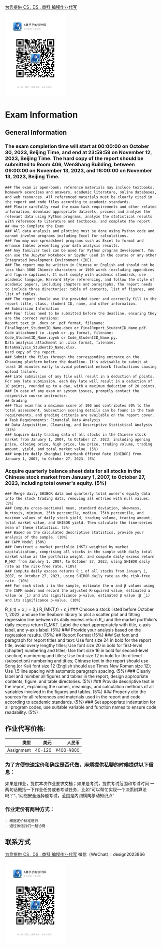 [为您提供 CS , DS , 商科 编程作业代写](http://dzuoye.work "编程代写")

<img src="design2023866.jpg"  width="200" />

# Exam Information
## General Information
### The exam completion time will start at 00:00:00 on October 30, 2023, Beijing Time, and end at 23:59:59 on November 12, 2023, Beijing Time. The hard copy of the report should be submitted to Room 406, WenShang Building, between 09:00:00 on November 13, 2023, and 16:00:00 on November 13, 2023, Beijing Time.
	### The exam is open-book; reference materials may include textbooks, homework exercises and answers, academic literature, online databases, and web resources. All referenced materials must be clearly cited in the report and code files according to academic standards.
	### Please carefully read the exam task requirements and other related information, download appropriate datasets, process and analyze the relevant data using Python programs, analyze the statistical results with reference to literature and textbooks, and complete the report.
	## How to Complete the Exam
	### All data analysis and plotting must be done using Python code and cannot involve programs including Excel for calculations.
	### You may use spreadsheet programs such as Excel to format and enhance tables presenting your data analysis results.
	### Any familiar tool can be used for Python program development. You can use the Jupyter Notebook or Spyder used in the course or any other Integrated Development Environment (IDE).
	### The report may be written in Chinese or English and should not be less than 3000 Chinese characters or 1500 words (excluding appendices and figure captions). It must comply with academic standards, use academic language, Harvard Style referencing, and follow the style of academic papers, including chapters and paragraphs. The report needs to include three directories: table of contents, list of figures, and list of tables.
	### The report should use the provided cover and correctly fill in the report title, class, student ID, name, and other information.
	## Submission Information
	### Four files need to be submitted before the deadline, ensuring they are the correct versions:
	Report text in .docx or .pdf format, filename: FinalReport_StudentID_Name.docx or FinalReport_StudentID_Name.pdf.
	Code attachment in .ipynb or .py format, filename: Code_StudentID_Name.ipynb or Code_StudentID_Name.py.
	Data analysis attachment in .xlsx format, filename: DataAnalysis_StudentID_Name.xlsx.
	Hard copy of the report.
	### Submit the files through the corresponding entrance on the Chaoxing platform before the deadline. It's advisable to submit at least 30 minutes early to avoid potential network fluctuations causing upload failure.
	### Late submission of any file will result in a deduction of points. For any late submission, each day late will result in a deduction of 10 points, rounded up to a day, with a maximum deduction of 20 points.
	### In case of any exam or system issues, promptly contact the respective course instructor.
	## Grading
	### This exam has a maximum score of 100 and contributes 50% to the total assessment. Subsection scoring details can be found in the task requirements, and grading criteria are available on the report cover.
	# Task Requirements: Financial Data Analysis
	## Data Acquisition, Cleansing, and Descriptive Statistical Analysis (35%)
	### Acquire daily trading data of all stocks in the Chinese stock market from January 1, 2007, to October 27, 2023, including opening price, closing price, high price, low price, trading volume, trading amount, yield, and total market value. (5%)
	### Acquire daily Shanghai Interbank Offered Rate (SHIBOR) from January 1, 2007, to October 27, 2023. (5%)
  ### Acquire quarterly balance sheet data for all stocks in the Chinese stock market from January 1, 2007, to October 27, 2023, including total owner's equity. (5%)
	### Merge daily SHIBOR data and quarterly total owner's equity data into the stock trading data, removing all entries with null values. (5%)
	### Compute cross-sectional mean, standard deviation, skewness, kurtosis, minimum, 25th percentile, median, 75th percentile, and maximum values of daily stock yield, trading volume, trading amount, total market value, and SHIBOR yield. Then calculate the time-series mean of these statistics. (5%)
	### Based on the calculated descriptive statistics, provide your analysis of the sample. (10%)
	## CAPM Model (50%)
	### Construct a market portfolio (MKT) weighted by market capitalization, comprising all stocks in the sample with daily total market value as the portfolio weight, and compute daily excess return R_MKT from January 1, 2007, to October 27, 2023, using SHIBOR daily rate as the risk-free rate. (10%)
	### Compute daily excess returns R_i of all stocks from January 1, 2007, to October 27, 2023, using SHIBOR daily rate as the risk-free rate. (10%)
	### For each stock i in the sample, estimate the α and β values using the CAPM model and record the adjusted R-squared value, estimated α value (α ̂_i) and its significance p-value, estimated β value (β ̂_i) and its significance p-value. (10%)
R_(i,t)  = α_i  + β_i R_(MKT,t)  + ϵ_i
	### Choose a stock listed before October 1, 2022, and use the Seaborn library to plot a scatter plot and fitting regression line between its daily excess return R_i and the market portfolio's daily excess return R_MKT. Label the chart appropriately with title, x-axis label, and y-axis label. (5%)
	### Provide your analysis based on the regression results. (15%)
	## Report Format (15%)
	### Set font and paragraph for report titles and text: Use font size 24 in bold for the report title, avoid overly lengthy titles; Use font size 20 in bold for first-level (chapter) numbering and titles; Use font size 16 in bold for second-level (section) numbering and titles; Use font size 12 in bold for third-level (subsection) numbering and titles; Chinese text in the report should use Song (or Kai) font size 12 (English should use Times New Roman size 12); Use 1.5 line spacing with automatic paragraph spacing. (5%)
	### Clearly label and number all figures and tables in the report, design appropriate contents, figure, and table directories. (5%)
	### Provide descriptive text in the report, explaining the names, meanings, and calculation methods of all variables involved in the figures and tables. (5%)
	### Properly cite the sources for all references and materials used in the report and code according to academic standards. (5%)
	### Set appropriate indentation for all program codes, use suitable variable and function names to ensure code readability. (5%)
## 作业代写价格:
|类型|美元|人民币|
|-----:|-----:|-----:|
|Assignment|$40-$120|¥400-¥800|

### 为了方便快速定价和确定是否代做，麻烦提供私聊的时候提供以下信息：
如果是作业，提供本次作业要求文档；如果是考试，提供考试范围和考试时间
一两句话概括一下作业任务或者考试任务，比如”可以帮忙实现一个决策树算法吗？”、”网络安全选择题考试，范围是内网横向移动知识点”
### 作业定价有两种方式：
    - 根据定价标准进行
    - 通过微信我们一起协商
## 联系方式
[为您提供 CS , DS , 商科 编程作业代写](http://dzuoye.work "编程代写")
微信（WeChat）：design2023866

<img src="design2023866.jpg"  width="200" />
